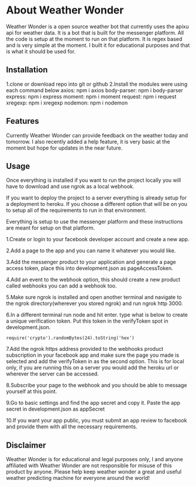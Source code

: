 #  About Weather Wonder
Weather Wonder is a open source weather bot that currently uses the apixu api for weather data. It is a bot that is built for the messenger platform. All the code is setup at the moment to run on that platform. It is regex based and is very simple at the moment. I built it for educational purposes and that is what it should be used for.

## Installation
1.clone or download repo into git or github
2.Install the modules were using each command below
axios: npm i axios
body-parser: npm i body-parser
express: npm i express
moment: npm i moment
request: npm i request
xregexp: npm i xregexp
nodemon: npm i nodemon


## Features

Currently Weather Wonder can provide feedback on the weather today and tomorrow.
I also recently added a help feature, it is very basic at the moment but hope for updates in the near future.

## Usage
Once everything is installed if you want to run the project locally you will have to download and use ngrok as a local webhook.

If you want to deploy the project to a server everything is already setup for a deployment to heroku. If you choose a different option that will be on you to setup all of the requirements to run in that environment.

Everything is setup to use the messenger platform and these instructions are meant for setup on that platform.

1.Create or login to your facebook developer account and create a new app.

2.Add a page to the app and you can name it whatever you would like.

3.Add the messenger product to your application and generate a page access token, place this into development.json as pageAccessToken.

4.Add an event to the webhook option, this should create a new product called webhooks you can add a webhook too.

5.Make sure ngrok is installed and open another terminal and navigate to the ngrok directory(wherever you stored ngrok) and run ngrok http 3000.

6.In a different terminal run node and hit enter. type what is below to create a unique verification token. Put this token in the verifyToken spot in development.json.
```
require('crypto').randomBytes(24).toString('hex')
```

7.Add the ngrok https address provided to the webhooks product subscription in your facebook app and make sure the page you made is selected and add the verifyToken in as the second option. This is for local only, if you are running this on a server you would add the heroku url or wherever the server can be accessed.

8.Subscribe your page to the webhook and you should be able to message yourself at this point.

9.Go to basic settings and find the app secret and copy it. Paste the app secret in development.json as appSecret

10.If you want your app public, you must submit an app review to facebook and provide them with all the necessary requirements.

## Disclaimer

Weather Wonder is for educational and legal purposes only, I and anyone affiliated with Weather Wonder are not responsible for misuse of this product by anyone. Please help keep weather wonder a great and useful weather predicting machine for everyone around the world!
